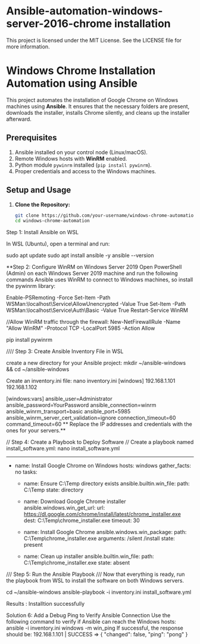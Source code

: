 # Ansible-automation-windows-server-2016-chrome installation
This project is licensed under the MIT License. See the LICENSE file for more information.

# Windows Chrome Installation Automation using Ansible

This project automates the installation of Google Chrome on Windows machines using **Ansible**. It ensures that the necessary folders are present, downloads the installer, installs Chrome silently, and cleans up the installer afterward.

## Prerequisites

1. Ansible installed on your control node (Linux/macOS).
2. Remote Windows hosts with **WinRM** enabled.
3. Python module `pywinrm` installed (`pip install pywinrm`).
4. Proper credentials and access to the Windows machines.

## Setup and Usage

1. **Clone the Repository:**
   ```bash
   git clone https://github.com/your-username/windows-chrome-automation.git
   cd windows-chrome-automation


Step 1: Install Ansible on WSL

In WSL (Ubuntu), open a terminal and run:


sudo apt update
sudo apt install ansible -y
ansible --version

**Step 2: Configure WinRM on Windows Server 2019
Open PowerShell (Admin) on each Windows Server 2019 machine and run the following commands
Ansible uses WinRM to connect to Windows machines, so install the pywinrm library:

Enable-PSRemoting -Force
Set-Item -Path WSMan:\localhost\Service\AllowUnencrypted -Value True
Set-Item -Path WSMan:\localhost\Service\Auth\Basic -Value True
Restart-Service WinRM

//Allow WinRM traffic through the firewall:
New-NetFirewallRule -Name "Allow WinRM" -Protocol TCP -LocalPort 5985 -Action Allow

pip install pywinrm

//// Step 3: Create Ansible Inventory File in WSL

 create a new directory for your Ansible project:
 mkdir ~/ansible-windows && cd ~/ansible-windows

Create an inventory.ini file:
nano inventory.ini
[windows]
192.168.1.101
192.168.1.102

[windows:vars]
ansible_user=Administrator
ansible_password=YourPassword
ansible_connection=winrm
ansible_winrm_transport=basic
ansible_port=5985
ansible_winrm_server_cert_validation=ignore
connection_timeout=60
command_timeout=60
** Replace the IP addresses and credentials with the ones for your servers.**

// Step 4: Create a Playbook to Deploy Software //
Create a playbook named install_software.yml:
nano install_software.yml

---
- name: Install Google Chrome on Windows
  hosts: windows
  gather_facts: no
  tasks:
    - name: Ensure C:\Temp directory exists
      ansible.builtin.win_file:
        path: C:\Temp
        state: directory

    - name: Download Google Chrome installer
      ansible.windows.win_get_url:
        url: https://dl.google.com/chrome/install/latest/chrome_installer.exe
        dest: C:\Temp\chrome_installer.exe
        timeout: 30

    - name: Install Google Chrome
      ansible.windows.win_package:
        path: C:\Temp\chrome_installer.exe
        arguments: /silent /install
        state: present

    - name: Clean up installer
      ansible.builtin.win_file:
        path: C:\Temp\chrome_installer.exe
        state: absent

/// Step 5: Run the Ansible Playbook ///
Now that everything is ready, run the playbook from WSL to install the software on both Windows servers.

cd ~/ansible-windows
ansible-playbook -i inventory.ini install_software.yml

Results : Installtion successfully

Solution 6: Add a Debug Ping to Verify Ansible Connection
Use the following command to verify if Ansible can reach the Windows hosts:
ansible -i inventory.ini windows -m win_ping
If successful, the response should be:
192.168.1.101 | SUCCESS => {
    "changed": false,
    "ping": "pong"
}

